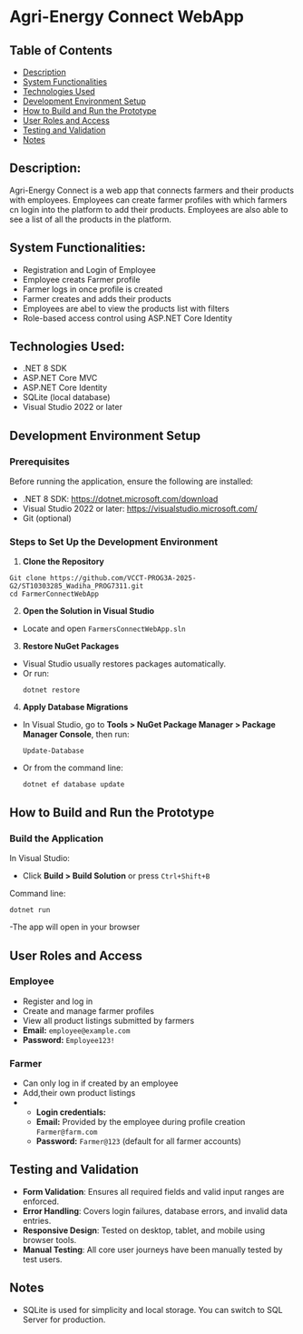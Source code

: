 # Agri-Energy Connect WebApp

##  Table of Contents

- [Description](#description)
- [System Functionalities](#system-functionalities)
- [Technologies Used](#technologies-used)
- [Development Environment Setup](#development-environment-setup)
- [How to Build and Run the Prototype](#how-to-build-and-run-the-prototype)
- [User Roles and Access](#user-roles-and-access)
- [Testing and Validation](#testing-and-validation)
- [Notes](#notes)

## Description: 
Agri-Energy Connect is a web app that connects farmers and their products with employees. Employees can create farmer profiles with which farmers cn login into the platform to add their products. Employees are also able to see a list of all the products in the platform.

##  System Functionalities:
- Registration and Login of Employee
- Employee creats Farmer profile
- Farmer logs in once profile is created
- Farmer creates and adds their products
- Employees are abel to view the products list with filters
- Role-based access control using ASP.NET Core Identity


##  Technologies Used:
- .NET 8 SDK
- ASP.NET Core MVC
- ASP.NET Core Identity
- SQLite (local database)
- Visual Studio 2022 or later


##  Development Environment Setup

### Prerequisites

Before running the application, ensure the following are installed:
- .NET 8 SDK: https://dotnet.microsoft.com/download
- Visual Studio 2022 or later: https://visualstudio.microsoft.com/
- Git (optional)

### Steps to Set Up the Development Environment

1. **Clone the Repository**

  ```
  Git clone https://github.com/VCCT-PROG3A-2025-G2/ST10303285_Wadiha_PROG7311.git 
  cd FarmerConnectWebApp
  ```

2. **Open the Solution in Visual Studio**
- Locate and open `FarmersConnectWebApp.sln`

3. **Restore NuGet Packages**
- Visual Studio usually restores packages automatically.
- Or run:
  ```
  dotnet restore
  ```

4. **Apply Database Migrations**
- In Visual Studio, go to **Tools > NuGet Package Manager > Package Manager Console**, then run:
  ```
  Update-Database
  ```
- Or from the command line:
  ```
  dotnet ef database update
  ```


##  How to Build and Run the Prototype

### Build the Application

In Visual Studio:
- Click **Build > Build Solution** or press `Ctrl+Shift+B`

Command line:
  ```
  dotnet run
  ```
-The app will open in your browser

##  User Roles and Access

### Employee
- Register and log in
- Create and manage farmer profiles
- View all product listings submitted by farmers
 - **Email:** `employee@example.com`
 - **Password:** `Employee123!` 

### Farmer
- Can only log in if created by an employee
- Add,their own product listings
- - **Login credentials:**
  - **Email:** Provided by the employee during profile creation `Farmer@farm.com`
  - **Password:** `Farmer@123` (default for all farmer accounts)


##  Testing and Validation

- **Form Validation**: Ensures all required fields and valid input ranges are enforced.
- **Error Handling**: Covers login failures, database errors, and invalid data entries.
- **Responsive Design**: Tested on desktop, tablet, and mobile using browser tools.
- **Manual Testing**: All core user journeys have been manually tested by test users.



##  Notes

- SQLite is used for simplicity and local storage. You can switch to SQL Server for production.
